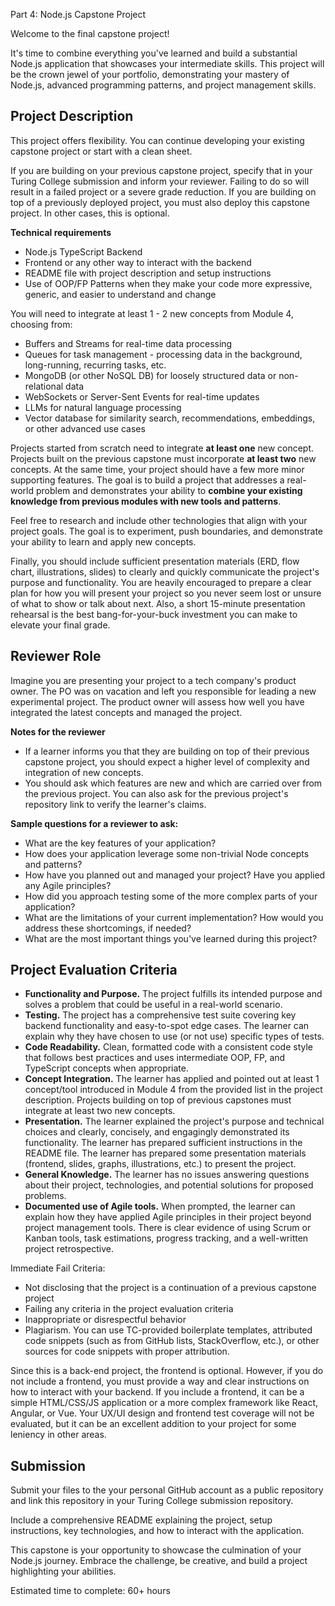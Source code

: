 Part 4: Node.js Capstone Project

Welcome to the final capstone project!

It's time to combine everything you've learned and build a substantial Node.js application that showcases your intermediate skills. This project will be the crown jewel of your portfolio, demonstrating your mastery of Node.js, advanced programming patterns, and project management skills.

## Project Description

This project offers flexibility. You can continue developing your existing capstone project or start with a clean sheet.

If you are building on your previous capstone project, specify that in your Turing College submission and inform your reviewer. Failing to do so will result in a failed project or a severe grade reduction. If you are building on top of a previously deployed project, you must also deploy this capstone project. In other cases, this is optional.

**Technical requirements**

- Node.js TypeScript Backend
- Frontend or any other way to interact with the backend
- README file with project description and setup instructions
- Use of OOP/FP Patterns when they make your code more expressive, generic, and easier to understand and change

You will need to integrate at least 1 - 2 new concepts from Module 4, choosing from:

- Buffers and Streams for real-time data processing
- Queues for task management - processing data in the background, long-running, recurring tasks, etc.
- MongoDB (or other NoSQL DB) for loosely structured data or non-relational data
- WebSockets or Server-Sent Events for real-time updates
- LLMs for natural language processing
- Vector database for similarity search, recommendations, embeddings, or other advanced use cases

Projects started from scratch need to integrate **at least one** new concept. Projects built on the previous capstone must incorporate **at least two** new concepts. At the same time, your project should have a few more minor supporting features. The goal is to build a project that addresses a real-world problem and demonstrates your ability to **combine your existing knowledge from previous modules with new tools and patterns**.

Feel free to research and include other technologies that align with your project goals. The goal is to experiment, push boundaries, and demonstrate your ability to learn and apply new concepts.

Finally, you should include sufficient presentation materials (ERD, flow chart, illustrations, slides) to clearly and quickly communicate the project's purpose and functionality. You are heavily encouraged to prepare a clear plan for how you will present your project so you never seem lost or unsure of what to show or talk about next. Also, a short 15-minute presentation rehearsal is the best bang-for-your-buck investment you can make to elevate your final grade.

## Reviewer Role

Imagine you are presenting your project to a tech company's product owner. The PO was on vacation and left you responsible for leading a new experimental project. The product owner will assess how well you have integrated the latest concepts and managed the project.

**Notes for the reviewer**

- If a learner informs you that they are building on top of their previous capstone project, you should expect a higher level of complexity and integration of new concepts.
- You should ask which features are new and which are carried over from the previous project. You can also ask for the previous project's repository link to verify the learner's claims.

**Sample questions for a reviewer to ask:**

- What are the key features of your application?
- How does your application leverage some non-trivial Node concepts and patterns?
- How have you planned out and managed your project? Have you applied any Agile principles?
- How did you approach testing some of the more complex parts of your application?
- What are the limitations of your current implementation? How would you address these shortcomings, if needed?
- What are the most important things you've learned during this project?

## Project Evaluation Criteria

- **Functionality and Purpose.** The project fulfills its intended purpose and solves a problem that could be useful in a real-world scenario.
- **Testing.** The project has a comprehensive test suite covering key backend functionality and easy-to-spot edge cases. The learner can explain why they have chosen to use (or not use) specific types of tests.
- **Code Readability.** Clean, formatted code with a consistent code style that follows best practices and uses intermediate OOP, FP, and TypeScript concepts when appropriate.
- **Concept Integration.** The learner has applied and pointed out at least 1 concept/tool introduced in Module 4 from the provided list in the project description. Projects building on top of previous capstones must integrate at least two new concepts.
- **Presentation.** The learner explained the project's purpose and technical choices and clearly, concisely, and engagingly demonstrated its functionality. The learner has prepared sufficient instructions in the README file. The learner has prepared some presentation materials (frontend, slides, graphs, illustrations, etc.) to present the project.
- **General Knowledge.** The learner has no issues answering questions about their project, technologies, and potential solutions for proposed problems.
- **Documented use of Agile tools.** When prompted, the learner can explain how they have applied Agile principles in their project beyond project management tools. There is clear evidence of using Scrum or Kanban tools, task estimations, progress tracking, and a well-written project retrospective.

Immediate Fail Criteria:

- Not disclosing that the project is a continuation of a previous capstone project
- Failing any criteria in the project evaluation criteria
- Inappropriate or disrespectful behavior
- Plagiarism. You can use TC-provided boilerplate templates, attributed code snippets (such as from GitHub lists, StackOverflow, etc.), or other sources for code snippets with proper attribution.

Since this is a back-end project, the frontend is optional. However, if you do not include a frontend, you must provide a way and clear instructions on how to interact with your backend. If you include a frontend, it can be a simple HTML/CSS/JS application or a more complex framework like React, Angular, or Vue. Your UX/UI design and frontend test coverage will not be evaluated, but it can be an excellent addition to your project for some leniency in other areas.

## Submission

Submit your files to the your personal GitHub account as a public repository and link this repository in your Turing College submission repository.

Include a comprehensive README explaining the project, setup instructions, key technologies, and how to interact with the application.

This capstone is your opportunity to showcase the culmination of your Node.js journey. Embrace the challenge, be creative, and build a project highlighting your abilities.

Estimated time to complete: 60+ hours
